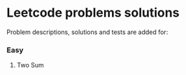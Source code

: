 # Leetcode problems solutions

Problem descriptions, solutions and tests are added for:

### Easy

1. Two Sum
